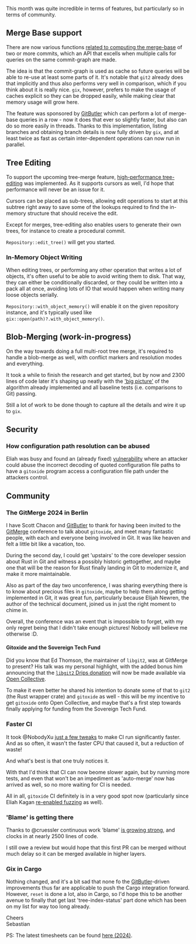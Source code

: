 This month was quite incredible in terms of features, but particularly so in terms of community.

## Merge Base support

There are now various functions [related to computing the merge-base](https://github.com/Byron/gitoxide/blob/0fe5133598c6f843fb3172a4e0c4f58932405647/gix/src/repository/revision.rs#L92-L97) of two or more commits, which an API that excells when multiple calls for queries on the same commit-graph are made.

The idea is that the commit-graph is used as cache so future queries will be able to re-use at least some parts of it.
It's notable that `git2` already does that implicitly and thus also performs very well in comparison, which if you think about it is really nice. `gix`, however, prefers to make the usage of caches explicit so they can be dropped easily, while making clear that memory usage will grow here.

The feature was sponsored by [GitButler](https://gitbutler.com) which can perform a lot of merge-base queries in a row - now it does that ever so slightly faster, but also can do so more easily in threads. Thanks to this implementation, listing branches and obtaining branch details is now fully driven by `gix`, and at least twice as fast as certain inter-dependent operations can now run in parallel.

## Tree Editing

To support the upcoming tree-merge feature, [high-performance tree-editing](https://github.com/Byron/gitoxide/pull/1566) was implemented. As it supports cursors as well, I'd hope that performance will never be an issue for it.

Cursors can be placed as sub-trees, allowing edit operations to start at this subtree right away to save some of the lookups required to find the in-memory structure that should receive the edit.

Except for merges, tree-editing also enables users to generate their own trees, for instance to create a procedural commit.

`Repository::edit_tree()` will get you started.

### In-Memory Object Writing

When editing trees, or performing any other operation that writes a lot of objects, it's often useful to be able to avoid writing them to disk. That way, they can either be conditionally discarded, or they could be written into a pack all at once, avoiding lots of IO that would happen when writing many loose objects serially.

`Repository::with_object_memory()` will enable it on the given repository instance, and it's typically used like `gix::open(path)?.with_object_memory()`.

## Blob-Merging (work-in-progress)

On the way towards doing a full multi-root tree merge, it's required to handle a blob-merge as well, with conflict markers and resolution modes and everything.

It took a while to finish the research and get started, but by now and 2300 lines of code later it's shaping up neatly with the ['big picture'](https://github.com/Byron/gitoxide/pull/1585) of the algorithm already implemented and all baseline tests (i.e. comparisons to Git) passing.

Still a lot of work to be done though to capture all the details and wire it up to `gix`.

## Security

### How configuration path resolution can be abused

Eliah was busy and found an (already fixed) [vulnerability](https://github.com/Byron/gitoxide/security/advisories/GHSA-m8rp-vv92-46c7) where an attacker could abuse the incorrect decoding of quoted configuration file paths to have a `gitoxide` program access a configuration file path under the attackers control.

## Community

### The GitMerge 2024 in Berlin

I have Scott Chacon and [GitButler](https://gitbutler.com) to thank for having been invited to the [GitMerge](https://git-merge.com) conference to talk about `gitoxide`, and meet many fantastic people, with each and everyone being involved in Git. It was like heaven and felt a little bit like a vacation, too.

During the second day, I could get 'upstairs' to the core developer session about Rust in Git and witness a possibly historic gettogether, and maybe one that will be the reason for Rust finally landing in Git to modernize it, and make it more maintainable.

Also as part of the day two unconference, I was sharing everything there is to know about precious files in `gitoxide`, maybe to help them along getting implemented in Git, it was great fun, particularly because Elijah Newren, the author of the technical document, joined us in just the right moment to chime in.

Overall, the conference was an event that is impossible to forget, with my only regret being that I didn't take enough pictures! Nobody will believe me otherwise :D.

#### Gitoxide and the Sovereign Tech Fund

Did you know that Ed Thomson, the maintainer of `libgit2`, was at GitMerge to present? His talk was my personal highlight, with the added bonus him announcing that the [`libgit2` Drips donation](https://www.drips.network/app/projects/github/libgit2/libgit2?exact) will now be made available via [Open Collective](https://opencollective.com/libgit2).

To make it even better he shared his intention to donate some of that to `git2` (the Rust wrapper crate) and `gitoxide` as well - this will be my incentive to get `gitoxide` onto Open Collective, and maybe that's a first step towards finally applying for funding from the Sovereign Tech Fund.

### Faster CI

It took @NobodyXu [just a few tweaks](https://github.com/Byron/gitoxide/pull/1556) to make CI run significantly faster. And as so often, it wasn't the faster CPU that caused it, but a reduction of waste!

And what's best is that one truly notices it.

With that I'd think that CI can now beome slower again, but by running more tests, and even that won't be an impediment as 'auto-merge' now has arrived as well, so no more waiting for CI is needed.

All in all, `gitoxide` CI definitely is in a very good spot now (particularly since Eliah Kagan [re-enabled fuzzing](https://github.com/Byron/gitoxide/pull/1596) as well).

### 'Blame' is getting there

Thanks to @cruessler continuous work 'blame' [is growing strong](https://github.com/Byron/gitoxide/pull/1453), and clocks in at nearly 2500 lines of code.

I still owe a review but would hope that this first PR can be merged without much delay so it can be merged available in higher layers.

### Gix in Cargo

Nothing changed, and it's a bit sad that none fo the [GitButler](https://gitbutler.com)-driven improvements thus far are applicable to push the Cargo integration forward. However, `reset` is done a lot, also in Cargo, so I'd hope this to be another avenue to finally that get last 'tree-index-status' part done which has been on my list for way too long already.

Cheers  
Sebastian

PS: The latest timesheets can be found [here (2024)](https://github.com/Byron/byron/blob/main/timesheets/2024.csv).